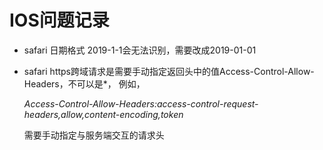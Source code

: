 # IOS问题记录

* safari 日期格式 2019-1-1会无法识别，需要改成2019-01-01
* safari https跨域请求是需要手动指定返回头中的值Access-Control-Allow-Headers，不可以是\*， 例如， 

  _Access-Control-Allow-Headers:access-control-request-headers,allow,content-encoding,token_

  需要手动指定与服务端交互的请求头



